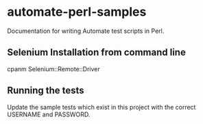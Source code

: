 automate-perl-samples
=======================

Documentation for writing Automate test scripts in Perl.

## Selenium Installation from command line
cpanm Selenium::Remote::Driver

## Running the tests
Update the sample tests which exist in this project with the correct USERNAME and PASSWORD.
